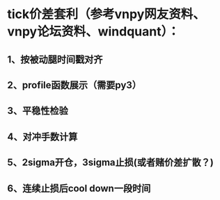 # tick价差套利（参考vnpy网友资料、vnpy论坛资料、windquant）： 
## 1、按被动腿时间戳对齐 
## 2、profile函数展示（需要py3） 
## 3、平稳性检验 
## 4、对冲手数计算 
## 5、2sigma开仓，3sigma止损(或者赌价差扩散？)
## 6、连续止损后cool down一段时间

